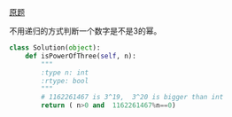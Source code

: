 [原题](https://leetcode.com/problems/power-of-three/)


不用递归的方式判断一个数字是不是3的幂。


```Python
class Solution(object):
    def isPowerOfThree(self, n):
        """
        :type n: int
        :rtype: bool
        """
        # 1162261467 is 3^19,  3^20 is bigger than int  
        return ( n>0 and  1162261467%n==0)
```

